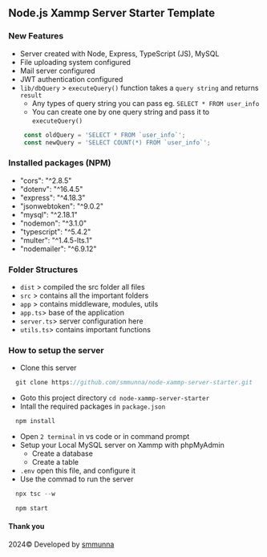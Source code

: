 ## Node.js Xammp Server Starter Template

### New Features
   - Server created with Node, Express, TypeScript (JS), MySQL
   - File uploading system configured
   - Mail server configured
   - JWT authentication configured
   - `lib/dbQuery` > `executeQuery()` function takes a `query string` and returns `result`
     - Any types of query string you can pass eg. `SELECT * FROM user_info`
     - You can create one by one query string and pass it to `executeQuery()`
     ```javascript
      const oldQuery = 'SELECT * FROM `user_info`';
      const newQuery = 'SELECT COUNT(*) FROM `user_info`';
     ```
  
### Installed packages (NPM)
   - "cors": "^2.8.5"
   - "dotenv": "^16.4.5"
   - "express": "^4.18.3"
   - "jsonwebtoken": "^9.0.2"
   - "mysql": "^2.18.1"
   - "nodemon": "^3.1.0"
   - "typescript": "^5.4.2"
   - "multer": "^1.4.5-lts.1"
   - "nodemailer": "^6.9.12"

### Folder Structures
   - `dist` > compiled the src folder all files
   - `src` > contains all the important folders
   - `app` > contains middleware, modules, utils
   - `app.ts`> base of the application
   - `server.ts`> server configuration here
   - `utils.ts`> contains important functions

### How to setup the server

   - Clone this server
  ```javascript
    git clone https://github.com/smmunna/node-xammp-server-starter.git
  ```
   - Goto this project directory `cd node-xammp-server-starter`
   - Intall the required packages in `package.json`
  ```javascript
    npm install
  ```
  - Open `2 terminal` in vs code or in command prompt
  - Setup your Local MySQL server on Xammp with phpMyAdmin
    - Create a database
    - Create a table 
  - `.env` open this file, and configure it
  - Use the commad to run the server
  ```javascript
    npx tsc --w
  ```
  ```javascript
    npm start
  ```

  #### Thank you
  2024&copy; Developed by <a href="https://github.com/smmunna">smmunna</a>